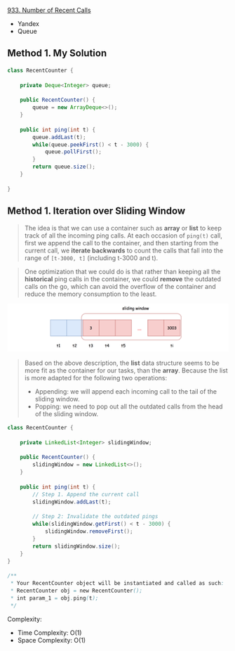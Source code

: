 [933. Number of Recent Calls](https://leetcode.com/problems/number-of-recent-calls/)

* Yandex
* Queue


## Method 1. My Solution
```java
class RecentCounter {
    
    private Deque<Integer> queue;

    public RecentCounter() {
        queue = new ArrayDeque<>();
    }
    
    public int ping(int t) {
        queue.addLast(t);
        while(queue.peekFirst() < t - 3000) {
            queue.pollFirst();
        }
        return queue.size();
    }
    
}
```


## Method 1. Iteration over Sliding Window
> The idea is that we can use a container such as **array** or **list** to keep track of all the 
> incoming ping calls. At each occasion of `ping(t)` call, first we append the call to the 
> container, and then starting from the current call, we **iterate backwards** to count the 
> calls that fall into the range of `[t-3000, t]` (including t-3000 and t).

> One optimization that we could do is that rather than keeping all the **historical** ping 
> calls in the container, we could **remove** the outdated calls on the go, which can avoid the 
> overflow of the container and reduce the memory consumption to the least.

![](images/933_sliding_window.png)

> Based on the above description, the **list** data structure seems to be more fit as the 
> container for our tasks, than the **array**. Because the list is more adapted for the 
> following two operations:
> * Appending: we will append each incoming call to the tail of the sliding window.
> * Popping: we need to pop out all the outdated calls from the head of the sliding window.

```java
class RecentCounter {
    
    private LinkedList<Integer> slidingWindow;

    public RecentCounter() {
        slidingWindow = new LinkedList<>();
    }
    
    public int ping(int t) {
        // Step 1. Append the current call
        slidingWindow.addLast(t);
        
        // Step 2: Invalidate the outdated pings
        while(slidingWindow.getFirst() < t - 3000) {
            slidingWindow.removeFirst();
        }
        return slidingWindow.size();
    }
}

/**
 * Your RecentCounter object will be instantiated and called as such:
 * RecentCounter obj = new RecentCounter();
 * int param_1 = obj.ping(t);
 */
```

Complexity:
* Time Complexity: O(1)
* Space Complexity: O(1)


